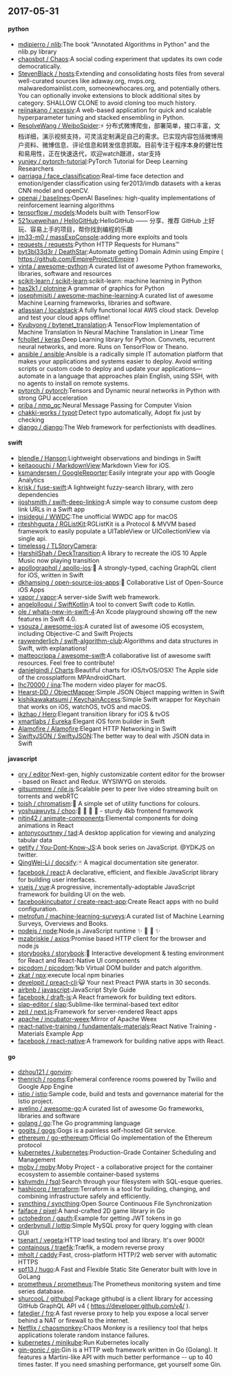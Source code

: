 ## 2017-05-31

#### python
* [mdipierro / nlib](https://github.com/mdipierro/nlib):The book "Annotated Algorithms in Python" and the nlib.py library
* [chaosbot / Chaos](https://github.com/chaosbot/Chaos):A social coding experiment that updates its own code democratically.
* [StevenBlack / hosts](https://github.com/StevenBlack/hosts):Extending and consolidating hosts files from several well-curated sources like adaway.org, mvps.org, malwaredomainlist.com, someonewhocares.org, and potentially others. You can optionally invoke extensions to block additional sites by category. SHALLOW CLONE to avoid cloning too much history.
* [reiinakano / xcessiv](https://github.com/reiinakano/xcessiv):A web-based application for quick and scalable hyperparameter tuning and stacked ensembling in Python.
* [ResolveWang / WeiboSpider](https://github.com/ResolveWang/WeiboSpider):⚡️ 分布式微博爬虫，部署简单，接口丰富，文档详细，演示视频支持，可灵活定制满足自己的需求。已实现内容包括微博用户资料、微博信息、评论信息和转发信息抓取。目前专注于程序本身的健壮性和易用性，正在快速迭代，欢迎watch跟进，star支持
* [yunjey / pytorch-tutorial](https://github.com/yunjey/pytorch-tutorial):PyTorch Tutorial for Deep Learning Researchers
* [oarriaga / face_classification](https://github.com/oarriaga/face_classification):Real-time face detection and emotion/gender classification using fer2013/imdb datasets with a keras CNN model and openCV.
* [openai / baselines](https://github.com/openai/baselines):OpenAI Baselines: high-quality implementations of reinforcement learning algorithms
* [tensorflow / models](https://github.com/tensorflow/models):Models built with TensorFlow
* [521xueweihan / HelloGitHub](https://github.com/521xueweihan/HelloGitHub):HelloGitHub —— 分享、推荐 GitHub 上好玩、容易上手的项目，帮你找到编程的乐趣
* [jm33-m0 / massExpConsole](https://github.com/jm33-m0/massExpConsole):adding more exploits and tools
* [requests / requests](https://github.com/requests/requests):Python HTTP Requests for Humans™
* [byt3bl33d3r / DeathStar](https://github.com/byt3bl33d3r/DeathStar):Automate getting Domain Admin using Empire ( https://github.com/EmpireProject/Empire )
* [vinta / awesome-python](https://github.com/vinta/awesome-python):A curated list of awesome Python frameworks, libraries, software and resources
* [scikit-learn / scikit-learn](https://github.com/scikit-learn/scikit-learn):scikit-learn: machine learning in Python
* [has2k1 / plotnine](https://github.com/has2k1/plotnine):A grammar of graphics for Python
* [josephmisiti / awesome-machine-learning](https://github.com/josephmisiti/awesome-machine-learning):A curated list of awesome Machine Learning frameworks, libraries and software.
* [atlassian / localstack](https://github.com/atlassian/localstack):A fully functional local AWS cloud stack. Develop and test your cloud apps offline!
* [Kyubyong / bytenet_translation](https://github.com/Kyubyong/bytenet_translation):A TensorFlow Implementation of Machine Translation In Neural Machine Translation in Linear Time
* [fchollet / keras](https://github.com/fchollet/keras):Deep Learning library for Python. Convnets, recurrent neural networks, and more. Runs on TensorFlow or Theano.
* [ansible / ansible](https://github.com/ansible/ansible):Ansible is a radically simple IT automation platform that makes your applications and systems easier to deploy. Avoid writing scripts or custom code to deploy and update your applications— automate in a language that approaches plain English, using SSH, with no agents to install on remote systems.
* [pytorch / pytorch](https://github.com/pytorch/pytorch):Tensors and Dynamic neural networks in Python with strong GPU acceleration
* [priba / nmp_qc](https://github.com/priba/nmp_qc):Neural Message Passing for Computer Vision
* [chakki-works / typot](https://github.com/chakki-works/typot):Detect typo automatically, Adopt fix just by checking
* [django / django](https://github.com/django/django):The Web framework for perfectionists with deadlines.

#### swift
* [blendle / Hanson](https://github.com/blendle/Hanson):Lightweight observations and bindings in Swift
* [keitaoouchi / MarkdownView](https://github.com/keitaoouchi/MarkdownView):Markdown View for iOS.
* [ksmandersen / GoogleReporter](https://github.com/ksmandersen/GoogleReporter):Easily integrate your app with Google Analytics
* [krisk / fuse-swift](https://github.com/krisk/fuse-swift):A lightweight fuzzy-search library, with zero dependencies
* [ijoshsmith / swift-deep-linking](https://github.com/ijoshsmith/swift-deep-linking):A simple way to consume custom deep link URLs in a Swift app
* [insidegui / WWDC](https://github.com/insidegui/WWDC):The unofficial WWDC app for macOS
* [riteshhgupta / RGListKit](https://github.com/riteshhgupta/RGListKit):RGListKit is a Protocol & MVVM based framework to easily populate a UITableView or UICollectionView via single api.
* [timelessg / TLStoryCamera](https://github.com/timelessg/TLStoryCamera):
* [HarshilShah / DeckTransition](https://github.com/HarshilShah/DeckTransition):A library to recreate the iOS 10 Apple Music now playing transition
* [apollographql / apollo-ios](https://github.com/apollographql/apollo-ios):📱 A strongly-typed, caching GraphQL client for iOS, written in Swift
* [dkhamsing / open-source-ios-apps](https://github.com/dkhamsing/open-source-ios-apps):📱 Collaborative List of Open-Source iOS Apps
* [vapor / vapor](https://github.com/vapor/vapor):A server-side Swift web framework.
* [angelolloqui / SwiftKotlin](https://github.com/angelolloqui/SwiftKotlin):A tool to convert Swift code to Kotlin.
* [ole / whats-new-in-swift-4](https://github.com/ole/whats-new-in-swift-4):An Xcode playground showing off the new features in Swift 4.0.
* [vsouza / awesome-ios](https://github.com/vsouza/awesome-ios):A curated list of awesome iOS ecosystem, including Objective-C and Swift Projects
* [raywenderlich / swift-algorithm-club](https://github.com/raywenderlich/swift-algorithm-club):Algorithms and data structures in Swift, with explanations!
* [matteocrippa / awesome-swift](https://github.com/matteocrippa/awesome-swift):A collaborative list of awesome swift resources. Feel free to contribute!
* [danielgindi / Charts](https://github.com/danielgindi/Charts):Beautiful charts for iOS/tvOS/OSX! The Apple side of the crossplatform MPAndroidChart.
* [lhc70000 / iina](https://github.com/lhc70000/iina):The modern video player for macOS.
* [Hearst-DD / ObjectMapper](https://github.com/Hearst-DD/ObjectMapper):Simple JSON Object mapping written in Swift
* [kishikawakatsumi / KeychainAccess](https://github.com/kishikawakatsumi/KeychainAccess):Simple Swift wrapper for Keychain that works on iOS, watchOS, tvOS and macOS.
* [lkzhao / Hero](https://github.com/lkzhao/Hero):Elegant transition library for iOS & tvOS
* [xmartlabs / Eureka](https://github.com/xmartlabs/Eureka):Elegant iOS form builder in Swift
* [Alamofire / Alamofire](https://github.com/Alamofire/Alamofire):Elegant HTTP Networking in Swift
* [SwiftyJSON / SwiftyJSON](https://github.com/SwiftyJSON/SwiftyJSON):The better way to deal with JSON data in Swift

#### javascript
* [ory / editor](https://github.com/ory/editor):Next-gen, highly customizable content editor for the browser - based on React and Redux. WYSIWYG on steroids.
* [gitsummore / nile.js](https://github.com/gitsummore/nile.js):Scalable peer to peer live video streaming built on torrents and webRTC
* [toish / chromatism](https://github.com/toish/chromatism):🌈 A simple set of utility functions for colours.
* [yoshuawuyts / choo](https://github.com/yoshuawuyts/choo):🚂 🚋 🚋 🚋 - sturdy 4kb frontend framework
* [nitin42 / animate-components](https://github.com/nitin42/animate-components):Elemental components for doing animations in React
* [antonycourtney / tad](https://github.com/antonycourtney/tad):A desktop application for viewing and analyzing tabular data
* [getify / You-Dont-Know-JS](https://github.com/getify/You-Dont-Know-JS):A book series on JavaScript. @YDKJS on twitter.
* [QingWei-Li / docsify](https://github.com/QingWei-Li/docsify):🃏 A magical documentation site generator.
* [facebook / react](https://github.com/facebook/react):A declarative, efficient, and flexible JavaScript library for building user interfaces.
* [vuejs / vue](https://github.com/vuejs/vue):A progressive, incrementally-adoptable JavaScript framework for building UI on the web.
* [facebookincubator / create-react-app](https://github.com/facebookincubator/create-react-app):Create React apps with no build configuration.
* [metrofun / machine-learning-surveys](https://github.com/metrofun/machine-learning-surveys):A curated list of Machine Learning Surveys, Overviews and Books.
* [nodejs / node](https://github.com/nodejs/node):Node.js JavaScript runtime ✨ 🐢 🚀 ✨
* [mzabriskie / axios](https://github.com/mzabriskie/axios):Promise based HTTP client for the browser and node.js
* [storybooks / storybook](https://github.com/storybooks/storybook):📓 Interactive development & testing environment for React and React-Native UI components
* [picodom / picodom](https://github.com/picodom/picodom):1kb Virtual DOM builder and patch algorithm.
* [zkat / npx](https://github.com/zkat/npx):execute local npm binaries
* [developit / preact-cli](https://github.com/developit/preact-cli):😺 Your next Preact PWA starts in 30 seconds.
* [airbnb / javascript](https://github.com/airbnb/javascript):JavaScript Style Guide
* [facebook / draft-js](https://github.com/facebook/draft-js):A React framework for building text editors.
* [slap-editor / slap](https://github.com/slap-editor/slap):Sublime-like terminal-based text editor
* [zeit / next.js](https://github.com/zeit/next.js):Framework for server-rendered React apps
* [apache / incubator-weex](https://github.com/apache/incubator-weex):Mirror of Apache Weex
* [react-native-training / fundamentals-materials](https://github.com/react-native-training/fundamentals-materials):React Native Training - Materials Example App
* [facebook / react-native](https://github.com/facebook/react-native):A framework for building native apps with React.

#### go
* [dzhou121 / gonvim](https://github.com/dzhou121/gonvim):
* [thenrich / rooms](https://github.com/thenrich/rooms):Ephemeral conference rooms powered by Twilio and Google App Engine
* [istio / istio](https://github.com/istio/istio):Sample code, build and tests and governance material for the Istio project.
* [avelino / awesome-go](https://github.com/avelino/awesome-go):A curated list of awesome Go frameworks, libraries and software
* [golang / go](https://github.com/golang/go):The Go programming language
* [gogits / gogs](https://github.com/gogits/gogs):Gogs is a painless self-hosted Git service.
* [ethereum / go-ethereum](https://github.com/ethereum/go-ethereum):Official Go implementation of the Ethereum protocol
* [kubernetes / kubernetes](https://github.com/kubernetes/kubernetes):Production-Grade Container Scheduling and Management
* [moby / moby](https://github.com/moby/moby):Moby Project - a collaborative project for the container ecosystem to assemble container-based systems
* [kshvmdn / fsql](https://github.com/kshvmdn/fsql):Search through your filesystem with SQL-esque queries.
* [hashicorp / terraform](https://github.com/hashicorp/terraform):Terraform is a tool for building, changing, and combining infrastructure safely and efficiently.
* [syncthing / syncthing](https://github.com/syncthing/syncthing):Open Source Continuous File Synchronization
* [faiface / pixel](https://github.com/faiface/pixel):A hand-crafted 2D game library in Go
* [octohedron / gauth](https://github.com/octohedron/gauth):Example for getting JWT tokens in go
* [orderbynull / lottip](https://github.com/orderbynull/lottip):Simple MySQL proxy for query logging with clean GUI
* [tsenart / vegeta](https://github.com/tsenart/vegeta):HTTP load testing tool and library. It's over 9000!
* [containous / traefik](https://github.com/containous/traefik):Træfik, a modern reverse proxy
* [mholt / caddy](https://github.com/mholt/caddy):Fast, cross-platform HTTP/2 web server with automatic HTTPS
* [spf13 / hugo](https://github.com/spf13/hugo):A Fast and Flexible Static Site Generator built with love in GoLang
* [prometheus / prometheus](https://github.com/prometheus/prometheus):The Prometheus monitoring system and time series database.
* [shurcooL / githubql](https://github.com/shurcooL/githubql):Package githubql is a client library for accessing GitHub GraphQL API v4 ( https://developer.github.com/v4/ ).
* [fatedier / frp](https://github.com/fatedier/frp):A fast reverse proxy to help you expose a local server behind a NAT or firewall to the internet.
* [Netflix / chaosmonkey](https://github.com/Netflix/chaosmonkey):Chaos Monkey is a resiliency tool that helps applications tolerate random instance failures.
* [kubernetes / minikube](https://github.com/kubernetes/minikube):Run Kubernetes locally
* [gin-gonic / gin](https://github.com/gin-gonic/gin):Gin is a HTTP web framework written in Go (Golang). It features a Martini-like API with much better performance -- up to 40 times faster. If you need smashing performance, get yourself some Gin.
